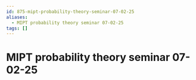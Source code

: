 ```yaml
---
id: 875-mipt-probability-theory-seminar-07-02-25
aliases:
  - MIPT probability theory seminar 07-02-25
tags: []
---
```


# MIPT probability theory seminar 07-02-25

